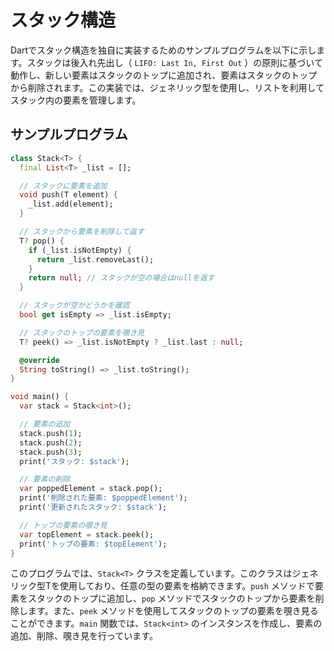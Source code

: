 # スタック構造

Dartでスタック構造を独自に実装するためのサンプルプログラムを以下に示します。スタックは後入れ先出し（ `LIFO: Last In, First Out` ）の原則に基づいて動作し、新しい要素はスタックのトップに追加され、要素はスタックのトップから削除されます。この実装では、ジェネリック型を使用し、リストを利用してスタック内の要素を管理します。

## サンプルプログラム
```dart
class Stack<T> {
  final List<T> _list = [];

  // スタックに要素を追加
  void push(T element) {
    _list.add(element);
  }

  // スタックから要素を削除して返す
  T? pop() {
    if (_list.isNotEmpty) {
      return _list.removeLast();
    }
    return null; // スタックが空の場合はnullを返す
  }

  // スタックが空かどうかを確認
  bool get isEmpty => _list.isEmpty;

  // スタックのトップの要素を覗き見
  T? peek() => _list.isNotEmpty ? _list.last : null;

  @override
  String toString() => _list.toString();
}

void main() {
  var stack = Stack<int>();

  // 要素の追加
  stack.push(1);
  stack.push(2);
  stack.push(3);
  print('スタック: $stack');

  // 要素の削除
  var poppedElement = stack.pop();
  print('削除された要素: $poppedElement');
  print('更新されたスタック: $stack');

  // トップの要素の覗き見
  var topElement = stack.peek();
  print('トップの要素: $topElement');
}
```

このプログラムでは、`Stack<T>` クラスを定義しています。このクラスはジェネリック型Tを使用しており、任意の型の要素を格納できます。`push` メソッドで要素をスタックのトップに追加し、`pop` メソッドでスタックのトップから要素を削除します。また、`peek` メソッドを使用してスタックのトップの要素を覗き見ることができます。`main` 関数では、`Stack<int>` のインスタンスを作成し、要素の追加、削除、覗き見を行っています。

